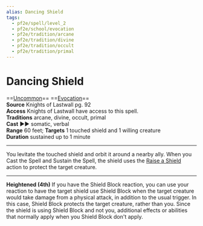 ```yaml
---
alias: Dancing Shield
tags:
  - pf2e/spell/level_2
  - pf2e/school/evocation
  - pf2e/tradition/arcane
  - pf2e/tradition/divine
  - pf2e/tradition/occult
  - pf2e/tradition/primal
---
```


# Dancing Shield

==[Uncommon](Uncommon.md)== ==[Evocation](Evocation.md)==  
__Source__ Knights of Lastwall pg. 92  
**Access** Knights of Lastwall have access to this spell.  
**Traditions** arcane, divine, occult, primal  
**Cast** ►► somatic, verbal  
**Range** 60 feet; **Targets** 1 touched shield and 1 willing creature  
**Duration** sustained up to 1 minute

---

You levitate the touched shield and orbit it around a nearby ally. When you Cast the Spell and Sustain the Spell, the shield uses the [Raise a Shield](Raise%20a%20Shield.md) action to protect the target creature.

<hr>

**Heightened (4th)** If you have the Shield Block reaction, you can use your reaction to have the target shield use Shield Block when the target creature would take damage from a physical attack, in addition to the usual trigger. In this case, Shield Block protects the target creature, rather than you. Since the shield is using Shield Block and not you, additional effects or abilities that normally apply when you Shield Block don't apply.
